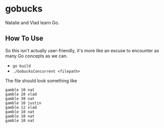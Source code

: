 # gobucks
Natalie and Vlad learn Go.

## How To Use
So this isn't actually user-friendly, it's more like an excuse to encounter as many Go concepts as we can.

* `go build`
* `./GobucksConcurrent <filepath>`

The file should look something like
```
gamble 10 nat
gamble 20 vlad
gamble 30 nat
gamble 10 justin
gamble 12 vlad
gamble 10 nat
gamble 10 nat
gamble 10 nat
```
